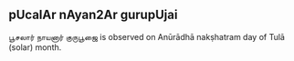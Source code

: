 ## pUcalAr nAyan2Ar gurupUjai

பூசலார் நாயனார் குருபூஜை is observed on Anūrādhā nakṣhatram day of Tulā (solar) month.



